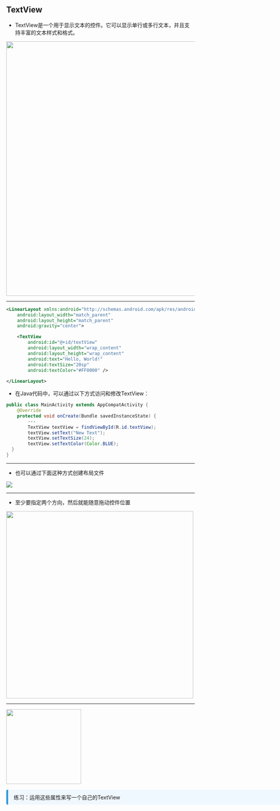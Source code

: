
## TextView

- TextView是一个用于显示文本的控件。它可以显示单行或多行文本，并且支持丰富的文本样式和格式。

<div class="flex flex-col items-center justify-center">
    <img src="/text-view-1.png" width="680"/>
</div>

---

```xml 
<LinearLayout xmlns:android="http://schemas.android.com/apk/res/android"
    android:layout_width="match_parent"
    android:layout_height="match_parent"
    android:gravity="center">

    <TextView
        android:id="@+id/textView"
        android:layout_width="wrap_content"
        android:layout_height="wrap_content"
        android:text="Hello, World!"
        android:textSize="20sp"
        android:textColor="#FF0000" />
        
</LinearLayout>
```

- 在Java代码中，可以通过以下方式访问和修改TextView：

```java
public class MainActivity extends AppCompatActivity {
    @Override
    protected void onCreate(Bundle savedInstanceState) {
        ···
        TextView textView = findViewById(R.id.textView);
        textView.setText("New Text");
        textView.setTextSize(24);
        textView.setTextColor(Color.BLUE);
  }
}
```

---

- 也可以通过下面这种方式创建布局文件

<div class="flex flex-col items-center justify-center">
    <img src="/constraint-layout-1.gif" />
</div>

---

- 至少要指定两个方向，然后就能随意拖动控件位置

<div class="flex flex-col items-center justify-center">
    <img src="/constraint-layout-2.gif" width="500"/>
</div>

---

<div class="flex flex-col items-center justify-center">
    <img src="/text-view-2.png"  width="200"/>
</div>


<div v-click style="margin-top: 15px; border-left: 5px solid #3498db; background: #f0f8ff; padding: 10px 15px; border-radius: 4px; display: inline-block;width: 800px;"> 练习：运用这些属性来写一个自己的TextView </div>